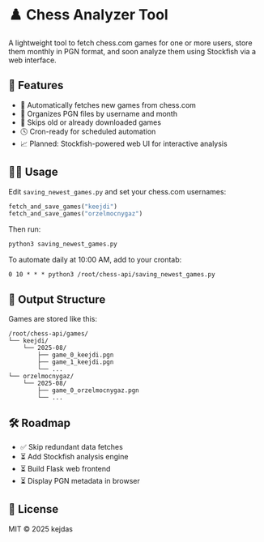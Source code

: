 
# ♟️ Chess Analyzer Tool

A lightweight tool to fetch chess.com games for one or more users, store them monthly in PGN format, and soon analyze them using Stockfish via a web interface.

## 🚀 Features

- 🔄 Automatically fetches new games from chess.com
- 📁 Organizes PGN files by username and month
- 🧠 Skips old or already downloaded games
- 🕓 Cron-ready for scheduled automation
- 📈 Planned: Stockfish-powered web UI for interactive analysis

## 🧑‍💻 Usage

Edit `saving_newest_games.py` and set your chess.com usernames:

```python
fetch_and_save_games("keejdi")
fetch_and_save_games("orzelmocnygaz")
````

Then run:

```bash
python3 saving_newest_games.py
```

To automate daily at 10:00 AM, add to your crontab:

```cron
0 10 * * * python3 /root/chess-api/saving_newest_games.py
```

## 📁 Output Structure

Games are stored like this:

```
/root/chess-api/games/
└── keejdi/
    └── 2025-08/
        ├── game_0_keejdi.pgn
        ├── game_1_keejdi.pgn
        └── ...
└── orzelmocnygaz/
    └── 2025-08/
        ├── game_0_orzelmocnygaz.pgn
        └── ...
```

## 🛠️ Roadmap

* ✅ Skip redundant data fetches
* ⏳ Add Stockfish analysis engine
* ⏳ Build Flask web frontend
* ⏳ Display PGN metadata in browser


## 📄 License

MIT © 2025 kejdas

